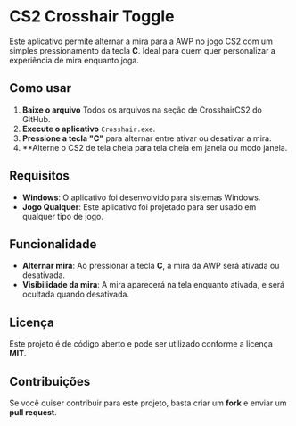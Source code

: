 # CS2 Crosshair Toggle

Este aplicativo permite alternar a mira para a AWP no jogo CS2 com um simples pressionamento da tecla **C**. Ideal para quem quer personalizar a experiência de mira enquanto joga.

## Como usar

1. **Baixe o arquivo** Todos os arquivos na seção de CrosshairCS2 do GitHub.
2. **Execute o aplicativo** `Crosshair.exe`.
3. **Pressione a tecla "C"** para alternar entre ativar ou desativar a mira.
4. **Alterne o CS2 de tela cheia para tela cheia em janela ou modo janela.

## Requisitos

- **Windows**: O aplicativo foi desenvolvido para sistemas Windows.
- **Jogo Qualquer**: Este aplicativo foi projetado para ser usado em qualquer tipo de jogo.

## Funcionalidade

- **Alternar mira**: Ao pressionar a tecla **C**, a mira da AWP será ativada ou desativada.
- **Visibilidade da mira**: A mira aparecerá na tela enquanto ativada, e será ocultada quando desativada.

## Licença

Este projeto é de código aberto e pode ser utilizado conforme a licença **MIT**.

## Contribuições

Se você quiser contribuir para este projeto, basta criar um **fork** e enviar um **pull request**.

